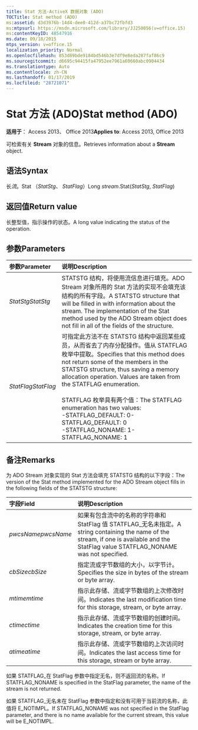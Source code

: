 ```yaml
---
title: Stat 方法-ActiveX 数据对象 (ADO)
TOCTitle: Stat method (ADO)
ms:assetid: d3d3976b-14d4-dee0-412d-a37bc72fbfd3
ms:mtpsurl: https://msdn.microsoft.com/library/JJ250056(v=office.15)
ms:contentKeyID: 48547916
ms.date: 09/18/2015
mtps_version: v=office.15
localization_priority: Normal
ms.openlocfilehash: 853d89bde9184bd546b3e7df9e8eda287faf86c9
ms.sourcegitcommit: d6695c94415fa47952ee7961a69660abc0904434
ms.translationtype: Auto
ms.contentlocale: zh-CN
ms.lasthandoff: 01/17/2019
ms.locfileid: "28721071"
---
```

# <a name="stat-method-ado"></a><span data-ttu-id="6ec45-102">Stat 方法 (ADO)</span><span class="sxs-lookup"><span data-stu-id="6ec45-102">Stat method (ADO)</span></span>

<span data-ttu-id="6ec45-103">**适用于**： Access 2013、 Office 2013</span><span class="sxs-lookup"><span data-stu-id="6ec45-103">**Applies to**: Access 2013, Office 2013</span></span>

<span data-ttu-id="6ec45-104">可检索有关 **Stream** 对象的信息。</span><span class="sxs-lookup"><span data-stu-id="6ec45-104">Retrieves information about a **Stream** object.</span></span>

## <a name="syntax"></a><span data-ttu-id="6ec45-105">语法</span><span class="sxs-lookup"><span data-stu-id="6ec45-105">Syntax</span></span>

<span data-ttu-id="6ec45-106">长*流*。Stat （*StatStg*、 *StatFlag*）</span><span class="sxs-lookup"><span data-stu-id="6ec45-106">Long *stream*.Stat(*StatStg*, *StatFlag*)</span></span>

## <a name="return-value"></a><span data-ttu-id="6ec45-107">返回值</span><span class="sxs-lookup"><span data-stu-id="6ec45-107">Return value</span></span>

<span data-ttu-id="6ec45-108">长整型值，指示操作的状态。</span><span class="sxs-lookup"><span data-stu-id="6ec45-108">A long value indicating the status of the operation.</span></span>

## <a name="parameters"></a><span data-ttu-id="6ec45-109">参数</span><span class="sxs-lookup"><span data-stu-id="6ec45-109">Parameters</span></span>

|<span data-ttu-id="6ec45-110">参数</span><span class="sxs-lookup"><span data-stu-id="6ec45-110">Parameter</span></span>|<span data-ttu-id="6ec45-111">说明</span><span class="sxs-lookup"><span data-stu-id="6ec45-111">Description</span></span>|
|:--------|:----------|
|<span data-ttu-id="6ec45-112">*StatStg*</span><span class="sxs-lookup"><span data-stu-id="6ec45-112">*StatStg*</span></span> |<span data-ttu-id="6ec45-p101">STATSTG 结构，将使用流信息进行填充。ADO Stream 对象所用的 Stat 方法的实现不会填充该结构的所有字段。</span><span class="sxs-lookup"><span data-stu-id="6ec45-p101">A STATSTG structure that will be filled in with information about the stream. The implementation of the Stat method used by the ADO Stream object does not fill in all of the fields of the structure.</span></span>|
|<span data-ttu-id="6ec45-115">*StatFlag*</span><span class="sxs-lookup"><span data-stu-id="6ec45-115">*StatFlag*</span></span> |<span data-ttu-id="6ec45-p102">可指定此方法不在 STATSTG 结构中返回某些成员，从而省去了内存分配操作。值从 STATFLAG 枚举中提取。</span><span class="sxs-lookup"><span data-stu-id="6ec45-p102">Specifies that this method does not return some of the members in the STATSTG structure, thus saving a memory allocation operation. Values are taken from the STATFLAG enumeration.</span></span><br/><br/><span data-ttu-id="6ec45-118">STATFLAG 枚举具有两个值：</span><span class="sxs-lookup"><span data-stu-id="6ec45-118">The STATFLAG enumeration has two values:</span></span><br/><span data-ttu-id="6ec45-119">-STATFLAG_DEFAULT: 0</span><span class="sxs-lookup"><span data-stu-id="6ec45-119">- STATFLAG_DEFAULT: 0</span></span><br/><span data-ttu-id="6ec45-120">-STATFLAG_NONAME: 1</span><span class="sxs-lookup"><span data-stu-id="6ec45-120">- STATFLAG_NONAME: 1</span></span> |


## <a name="remarks"></a><span data-ttu-id="6ec45-121">备注</span><span class="sxs-lookup"><span data-stu-id="6ec45-121">Remarks</span></span>

<span data-ttu-id="6ec45-122">为 ADO Stream 对象实现的 Stat 方法会填充 STATSTG 结构的以下字段：</span><span class="sxs-lookup"><span data-stu-id="6ec45-122">The version of the Stat method implemented for the ADO Stream object fills in the following fields of the STATSTG structure:</span></span>

|<span data-ttu-id="6ec45-123">字段</span><span class="sxs-lookup"><span data-stu-id="6ec45-123">Field</span></span>|<span data-ttu-id="6ec45-124">说明</span><span class="sxs-lookup"><span data-stu-id="6ec45-124">Description</span></span>|
|:--------|:----------|
|<span data-ttu-id="6ec45-125">*pwcsName*</span><span class="sxs-lookup"><span data-stu-id="6ec45-125">*pwcsName*</span></span> |<span data-ttu-id="6ec45-126">如果有包含流中的名称的字符串和 StatFlag 值 STATFLAG\_无名未指定。</span><span class="sxs-lookup"><span data-stu-id="6ec45-126">A string containing the name of the stream, if one is available and the StatFlag value STATFLAG\_NONAME was not specified.</span></span>|
|<span data-ttu-id="6ec45-127">*cbSize*</span><span class="sxs-lookup"><span data-stu-id="6ec45-127">*cbSize*</span></span> |<span data-ttu-id="6ec45-128">指定流或字节数组的大小，以字节计。</span><span class="sxs-lookup"><span data-stu-id="6ec45-128">Specifies the size in bytes of the stream or byte array.</span></span>|
|<span data-ttu-id="6ec45-129">*mtime*</span><span class="sxs-lookup"><span data-stu-id="6ec45-129">*mtime*</span></span> |<span data-ttu-id="6ec45-130">指示此存储、流或字节数组的上次修改时间。</span><span class="sxs-lookup"><span data-stu-id="6ec45-130">Indicates the last modification time for this storage, stream, or byte array.</span></span>|
|<span data-ttu-id="6ec45-131">*ctime*</span><span class="sxs-lookup"><span data-stu-id="6ec45-131">*ctime*</span></span> |<span data-ttu-id="6ec45-132">指示此存储、流或字节数组的创建时间。</span><span class="sxs-lookup"><span data-stu-id="6ec45-132">Indicates the creation time for this storage, stream, or byte array.</span></span>|
|<span data-ttu-id="6ec45-133">*atime*</span><span class="sxs-lookup"><span data-stu-id="6ec45-133">*atime*</span></span> |<span data-ttu-id="6ec45-134">指示此存储、流或字节数组的上次访问时间。</span><span class="sxs-lookup"><span data-stu-id="6ec45-134">Indicates the last access time for this storage, stream or byte array.</span></span>|

<span data-ttu-id="6ec45-135">如果 STATFLAG\_在 StatFlag 参数中指定无名，则不返回流的名称。</span><span class="sxs-lookup"><span data-stu-id="6ec45-135">If STATFLAG\_NONAME is specified in the StatFlag parameter, the name of the stream is not returned.</span></span>

<span data-ttu-id="6ec45-136">如果 STATFLAG\_无名未在 StatFlag 参数中指定和没有可用于当前流的名称，此值将 E\_NOTIMPL。</span><span class="sxs-lookup"><span data-stu-id="6ec45-136">If STATFLAG\_NONAME was not specified in the StatFlag parameter, and there is no name available for the current stream, this value will be E\_NOTIMPL.</span></span>


